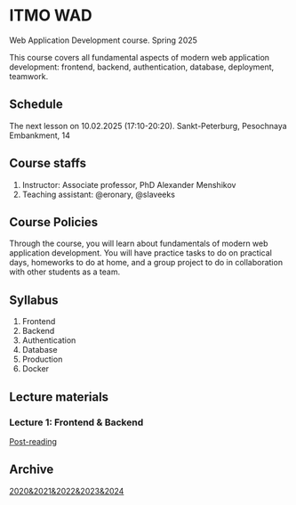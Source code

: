 # ITMO WAD

Web Application Development course. Spring 2025

This course covers all fundamental aspects of modern web application development: frontend, backend, authentication, database, deployment, teamwork.

## Schedule

The next lesson on 10.02.2025 (17:10-20:20). Sankt-Peterburg, Pesochnaya Embankment, 14

## Course staffs

1. Instructor: Associate professor, PhD Alexander Menshikov
2. Teaching assistant: @eronary, @slaveeks

## Course Policies
Through the course, you will learn about fundamentals of modern web application development. You will have practice tasks to do on practical days, homeworks to do at home, and a group project to do in collaboration with other students as a team.

## Syllabus
1. Frontend
2. Backend
3. Authentication
4. Database
5. Production
6. Docker

## Lecture materials

### Lecture 1: Frontend & Backend
[Post-reading](lectures/lecture_1/post-reading.md)

## Archive

[2020&2021&2022&2023&2024](archive.md)